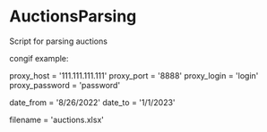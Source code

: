 # AuctionsParsing

Script for parsing auctions

congif example:

  proxy_host = '111.111.111.111'
  proxy_port = '8888'
  proxy_login = 'login'
  proxy_password = 'password'

  date_from = '8/26/2022'
  date_to = '1/1/2023'

  filename = 'auctions.xlsx'
